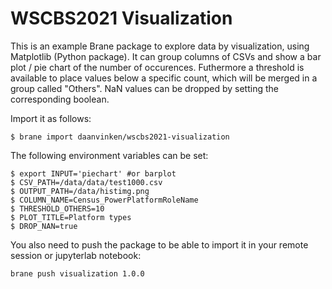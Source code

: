 # WSCBS2021 Visualization

This is an example Brane package to explore data by visualization, using Matplotlib (Python package).
It can group columns of CSVs and show a bar plot / pie chart of the number of occurences.
Futhermore a threshold is available to place values below a specific count,
which will be merged in a group called "Others".
NaN values can be dropped by setting the corresponding boolean.

Import it as follows:

```shell
$ brane import daanvinken/wscbs2021-visualization
```

The following environment variables can be set:

```shell
$ export INPUT='piechart' #or barplot
$ CSV_PATH=/data/data/test1000.csv
$ OUTPUT_PATH=/data/histimg.png
$ COLUMN_NAME=Census_PowerPlatformRoleName
$ THRESHOLD_OTHERS=10
$ PLOT_TITLE=Platform types
$ DROP_NAN=true
```

You also need to push the package to be able to import it in your remote session or jupyterlab notebook:
```shell
brane push visualization 1.0.0
```
